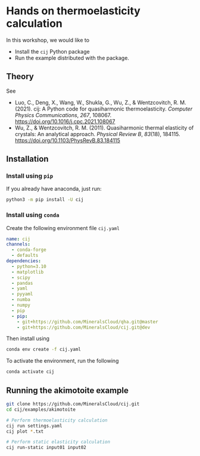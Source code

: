 # Hands on thermoelasticity calculation

In this workshop, we would like to

- Install the `cij` Python package
- Run the example distributed with the package.

## Theory

See

- Luo, C., Deng, X., Wang, W., Shukla, G., Wu, Z., & Wentzcovitch, R. M. (2021). cij: A Python code for quasiharmonic thermoelasticity. *Computer Physics Communications*, *267*, 108067. https://doi.org/10.1016/j.cpc.2021.108067
- Wu, Z., & Wentzcovitch, R. M. (2011). Quasiharmonic thermal elasticity of crystals: An analytical approach. *Physical Review B*, *83*(18), 184115. https://doi.org/10.1103/PhysRevB.83.184115

## Installation

### Install using `pip`

If you already have anaconda, just run:

```bash
python3 -m pip install -U cij
```

### Install using `conda`

Create the following environment file `cij.yaml`

```yaml
name: cij
channels:
  - conda-forge
  - defaults
dependencies:
  - python=3.10
  - matplotlib
  - scipy
  - pandas
  - yaml
  - pyyaml
  - numba
  - numpy
  - pip
  - pip:
    - git+https://github.com/MineralsCloud/qha.git@master
    - git+https://github.com/MineralsCloud/cij.git@dev

```

Then install using

```bash
conda env create -f cij.yaml
```

To activate the environment, run the following

```bash
conda activate cij
```



## Running the akimotoite example

```bash
git clone https://github.com/MineralsCloud/cij.git
cd cij/examples/akimotoite

# Perform thermoelasticity calculation
cij run settings.yaml
cij plot *.txt

# Perform static elasticity calculation
cij run-static input01 input02
```

